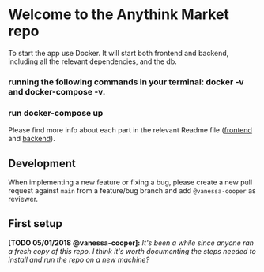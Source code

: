 # Welcome to the Anythink Market repo

To start the app use Docker. It will start both frontend and backend, including all the relevant dependencies, and the db.

### running the following commands in your terminal: docker -v and docker-compose -v.
### run docker-compose up

Please find more info about each part in the relevant Readme file ([frontend](frontend/readme.md) and [backend](backend/README.md)).

## Development

When implementing a new feature or fixing a bug, please create a new pull request against `main` from a feature/bug branch and add `@vanessa-cooper` as reviewer.

## First setup

**[TODO 05/01/2018 @vanessa-cooper]:** _It's been a while since anyone ran a fresh copy of this repo. I think it's worth documenting the steps needed to install and run the repo on a new machine?_
